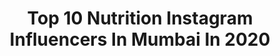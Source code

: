 ---
title: Top 10 Nutrition Instagram Influencers In Mumbai In 2020
description: >-
  Find top nutrition Instagram influencers in Mumbai in 2020. Most popular hashtags: #mumbai #nutrition #love #instagood.
platform: Instagram
hits: 84
text_top: See the top-rated Instagram influencers on inBeat.
text_bottom: Our database has 84 Instagram influencers like this in Mumbai, India for you to pitch.
profiles:
  - username: "mommylilworld"
    fullname: >-
      Garima Bansal
    bio: >-
      👩‍🎓MBA 💖Digital Creator, Lifestyle, Food, Parenting, PR 🌟Ranked top 100 influencers of India 💌DM or email 4 collabs/events
    location: "India"
    followers: 41622
    engagement: 231
    commentsToLikes: 0.110560
    id: ck8t8dji6k1m20j78rw7w1r0m
    verified: false
    hashtags: "#cottontouch, #igkids, #funvideo, #bangaloreblogger"
  - username: "divssrao"
    fullname: >-
      Divyaa
    bio: >-
      Writer • Host • Producer • Media Strategist • Traveller 🌍 Founder @chroniclesofthechronic✨ Marketing @tiktok 💃 Former @erosnow @missmalini 🇬🇧🇨🇦🇮🇳🇶🇦🇦🇪
    location: "India"
    followers: 41359
    engagement: 252
    commentsToLikes: 0.016415
    id: ck139qxx8mpa00i19djsdikum
    verified: true
    hashtags: "#sunsetsofinstagram, #passionpassport, #chronicpainwarrior, #travel"
  - username: "crazy_busy_mom"
    fullname: >-
      Chef4mydaughter(Richa)
    bio: >-
      🌟MoM to a beautiful Daughter 🌟Interested in Food !! Recipe !! 🌟Blogger!! Product Reviewer!!
    location: "India"
    followers: 16063
    engagement: 513
    commentsToLikes: 0.168836
    id: ckaoqwkhhkqle0i78ff5307r9
    verified: false
    hashtags: "#mumbaimoms, #creativefoodart, #mango, #tropicalfruit"
  - username: "space_boy_98_official"
    fullname: >-
      Neel mistry
    bio: >-
      🕴️Fashion Influencer. 🎞️ Content Creator. 🏚️Mumbai. 🎒Event manager. 📝Dm/Email for collaboration.
    location: "India"
    followers: 2828
    engagement: 901
    commentsToLikes: 0.062541
    id: ck5zkbd2vj5zc0i14zjek4r1h
    verified: false
    hashtags: "#accessoriesoftheday, #silence, #sky, #mask"
  - username: "aspiring_psyche"
    fullname: >-
      Chinu
    bio: >-
      🖤 Vegetarian🌱 FITNESS| FASHION| BEAUTY 🌟 ISSA certified sports nutritionist 📚 Owner:- @ironxofficial Online training plans 👇 Chinufitplan@gmail.com
    location: "India"
    followers: 229821
    engagement: 450
    commentsToLikes: 0.011302
    id: ckap5e1esb93c0i78bfxq0mpl
    verified: false
    hashtags: "#fitness, #modelling, #selfie, #influencer"
  - username: "khushboobhola0610"
    fullname: >-
      Khushboo Gaurav Maggo
    bio: >-
      Fitness influencer Content creator Dm for paid collaboration @fapaschimvihar @favikaspuri Fit wife of Fit @imgauravmaggo
    location: "India"
    followers: 37215
    engagement: 435
    commentsToLikes: 0.023454
    id: ck5zxzw3i8z310i14mcdj779g
    verified: false
    hashtags: "#weddingsutra, #weddingdress, #indianbride, #bridalmakeup"
  - username: "adityabawaaa"
    fullname: >-
      ADITYA BAWA🔥
    bio: >-
      Reminder : Instagram isn't real life. 💫 Aquarius 👕 Fitness / Fashion 📍Delhi 🔁 Noida
    location: "India"
    followers: 16231
    engagement: 912
    commentsToLikes: 0.095535
    id: ck8t754qcfodn0j78oqnut973
    verified: false
    hashtags: "#indianbodybuilding, #fitness, #fitlife, #gujjar"
  - username: "saba_ka_jahaan"
    fullname: >-
      SABA IBRAHIM (صباء)
    bio: >-
      Mumbai 📍 Lifestyle influencer | youtuber Lifestyle• skincare•health• fashion•food Dm / Email for collaboration. 📩 ibrahimsaba2393gmail.com
    location: "India"
    followers: 372411
    engagement: 1057
    commentsToLikes: 0.047788
    id: ck9wgfocut7mb0j78fusfrb63
    verified: true
    hashtags: "#happygirlsaretheprettiest, #ootd, #festiveseason, #lifestyleinfluencer"
  - username: "saaj07"
    fullname: >-
      سَاجِد S A J I D
    bio: >-
      Welcome FAM😍 Central mr.gujarat surat finalist 2018🏅 Style | Travel | Fashion | Model | | Fitness | Lifestyle |👻Snap :Saaj07 Surat 🛫🛬 Mumbai
    location: "India"
    followers: 17410
    engagement: 850
    commentsToLikes: 0.079647
    id: ck13b8qu7u99a0i198cuirqhm
    verified: false
    hashtags: "#photography, #streetwear, #fashionista, #me"
  - username: "rachanasinghofficial"
    fullname: >-
      𝐑𝐚𝐜𝐡𝐚𝐧𝐚 𝐒𝐢𝐧𝐠𝐡 | 𝐅𝐢𝐭𝐧𝐞𝐬𝐬 𝐂𝐨𝐚𝐜𝐡
    bio: >-
      𝐅𝐢𝐭𝐧𝐞𝐬𝐬 || 𝐅𝐚𝐬𝐡𝐢𝐨𝐧 || 𝐋𝐢𝐟𝐞𝐬𝐭𝐲𝐥𝐞 To be NUTRITION CONSULTANT. Simple But Significant 🥰. @internationalprotein.in 📧 rachanait87@gmail.com 𝐘𝐨𝐮𝐓𝐮𝐛𝐞👇🏻
    location: "India"
    followers: 120543
    engagement: 569
    commentsToLikes: 0.027574
    id: ck5zxzwjr8z4a0i144gsvp0pr
    verified: false
    hashtags: "#girlwhotravels, #cutegirlsonly, #bollywood, #goodvibestribe"
---
